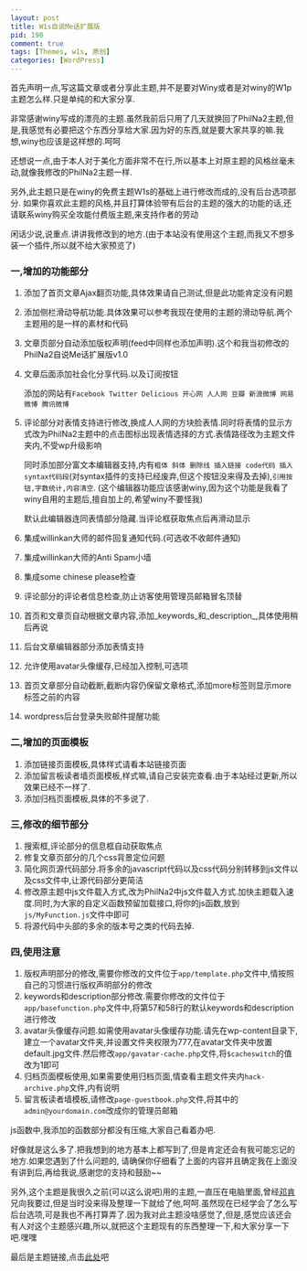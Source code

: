 ```yaml
--- 
layout: post
title: W1s自说Me话扩展版
pid: 190
comment: true
tags: [Themes, w1s, 原创]
categories: [WordPress]
---
```

首先声明一点,写这篇文章或者分享此主题,并不是要对Winy或者是对winy的W1p主题怎么样.只是单纯的和大家分享.

非常感谢winy写成的漂亮的主题.虽然我前后只用了几天就换回了PhilNa2主题,但是,我感觉有必要把这个东西分享给大家.因为好的东西,就是要大家共享的嘛.我想,winy也应该是这样想的.呵呵

还想说一点,由于本人对于美化方面非常不在行,所以基本上对原主题的风格丝毫未动,就像我修改的PhilNa2主题一样.

另外,此主题只是在winy的免费主题W1s的基础上进行修改而成的,没有后台选项部分.
如果你喜欢此主题的风格,并且打算体验带有后台的主题的强大的功能的话,还请联系winy购买全攻能付费版主题,来支持作者的劳动

闲话少说,说重点.讲讲我修改到的地方.(由于本站没有使用这个主题,而我又不想多装一个插件,所以就不给大家预览了)
### 一,增加的功能部分  ###

1. 添加了首页文章Ajax翻页功能,具体效果请自己测试,但是此功能肯定没有问题
2. 添加侧栏滑动导航功能.具体效果可以参考我现在使用的主题的滑动导航.两个主题用的是一样的素材和代码
3. 文章页部分自动添加版权声明(feed中同样也添加声明).这个和我当初修改的PhilNa2自说Me话扩展版v1.0
4. 文章后面添加社会化分享代码.以及订阅按钮

    添加的网站有`Facebook Twitter Delicious 开心网 人人网 豆瓣 新浪微博 网易微博 腾讯微博`
5. 评论部分对表情支持进行修改,换成人人网的方块脸表情.同时将表情的显示方式改为PhilNa2主题中的点击图标出现表情选择的方式.表情路径改为主题文件夹内,不受wp升级影响

    同时添加部分富文本编辑器支持,内有`粗体 斜体 删除线 插入链接 code代码 插入syntax代码段`(对syntax插件的支持已经废弃,但这个按钮没来得及去掉),`引用按钮,字数统计,内容清空`. (这个编辑器功能应该感谢winy,因为这个功能是我看了winy自用的主题后,擅自加上的,希望winy不要怪我)

    默认此编辑器连同表情部分隐藏.当评论框获取焦点后再滑动显示
6. 集成willinkan大师的邮件回复通知代码.(可选收不收邮件通知)
7. 集成willinkan大师的Anti Spam小墙
8. 集成some chinese please检查
9. 评论部分的评论者信息检查,防止访客使用管理员邮箱冒名顶替
10. 首页和文章页自动根据文章内容,添加_keywords_和_description_,具体使用稍后再说
11. 后台文章编辑器部分添加表情支持
12. 允许使用avatar头像缓存,已经加入控制,可选项
13. 首页文章部分自动截断,截断内容仍保留文章格式,添加more标签则显示more标签之前的内容
14. wordpress后台登录失败邮件提醒功能

### 二,增加的页面模板  ###
1. 添加链接页面模板,具体样式请看本站链接页面
2. 添加留言板读者墙页面模板,样式嘛,请自己安装完查看.由于本站经过更新,所以效果已经不一样了.
3. 添加归档页面模板,具体的不多说了.

### 三,修改的细节部分 ###
1. 搜索框,评论部分的信息框自动获取焦点
2. 修复文章页部分的几个css背景定位问题
3. 简化网页源代码部分.将多余的javascript代码以及css代码分别转移到js文件以及css文件中,让源代码部分更简洁
4. 修改原主题中js文件载入方式,改为PhilNa2中js文件载入方式.加快主题载入速度.同时,为大家的自定义函数预留加载接口,将你的js函数,放到`js/MyFunction.js`文件中即可
5. 将源代码中头部的多余的版本号之类的代码去掉.

### 四,使用注意 ###
1. 版权声明部分的修改,需要你修改的文件位于`app/template.php`文件中,情按照自己的习惯进行版权声明部分的修改
2. keywords和description部分修改.需要你修改的文件位于`app/basefunction.php`文件中,将第57和58行的默认keywords和description进行修改
3. avatar头像缓存问题.如需使用avatar头像缓存功能.请先在wp-content目录下,建立一个avatar文件夹,并设置文件夹权限为777,在avatar文件夹中放置default.jpg文件.然后修改`app/gavatar-cache.php`文件,将`$cacheswitch`的值改为1即可
4. 归档页面模板使用,如果需要使用归档页面,情查看主题文件夹内`hack-archive.php`文件,内有说明
5. 留言板读者墙模板,请修改`page-guestbook.php`文件,将其中的`admin@yourdomain.com`改成你的管理员邮箱

js函数中,我添加的函数部分都没有压缩,大家自己看着办吧.

好像就是这么多了.把我想到的地方基本上都写到了,但是肯定还会有我可能忘记的地方.如果您遇到了什么问题的, 请确保你仔细看了上面的内容并且确定我在上面没有讲到后,再给我说,感谢您的支持和鼓励~~

另外,这个主题是我很久之前(可以这么说吧)用的主题,一直压在电脑里面,曾经[邓肯](http://dengken.name)兄向我要过,但是当时没来得及整理一下就给了他,呵呵.虽然现在已经学会了怎么写后台选项,可是我也不再打算弄了.因为我对此主题没啥感觉了,但是,感觉应该还会有人对这个主题感兴趣,所以,就把这个主题现有的东西整理一下,和大家分享一下吧.嘿嘿

最后是主题链接,点击[此处](/uploads/2011/07/W1s-SayMe.zip)吧
